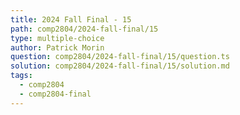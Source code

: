 ```yaml
---
title: 2024 Fall Final - 15
path: comp2804/2024-fall-final/15
type: multiple-choice
author: Patrick Morin
question: comp2804/2024-fall-final/15/question.ts
solution: comp2804/2024-fall-final/15/solution.md
tags:
  - comp2804
  - comp2804-final
---
```

